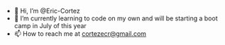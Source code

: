 - 👋 Hi, I’m @Eric-Cortez
- 🌱 I’m currently learning to code on my own and will be starting a boot camp in July of this year
- 📫 How to reach me at cortezecr@gmail.com

<!---
Eric-Cortez/Eric-Cortez is a ✨ special ✨ repository because its `README.md` (this file) appears on your GitHub profile.
You can click the Preview link to take a look at your changes.
--->
